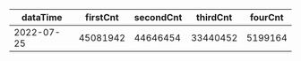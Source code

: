 |dataTime|firstCnt|secondCnt|thirdCnt|fourCnt|
|-|-|-|-|-|
|2022-07-25|45081942|44646454|33440452|5199164|
